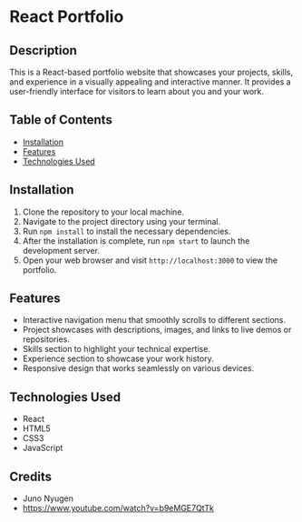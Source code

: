 # React Portfolio

## Description

This is a React-based portfolio website that showcases your projects, skills, and experience in a visually appealing and interactive manner. It provides a user-friendly interface for visitors to learn about you and your work.

## Table of Contents

- [Installation](#installation)
- [Features](#features)
- [Technologies Used](#technologies-used)

## Installation

1. Clone the repository to your local machine.
2. Navigate to the project directory using your terminal.
3. Run `npm install` to install the necessary dependencies.
4. After the installation is complete, run `npm start` to launch the development server.
5. Open your web browser and visit `http://localhost:3000` to view the portfolio.

## Features

- Interactive navigation menu that smoothly scrolls to different sections.
- Project showcases with descriptions, images, and links to live demos or repositories.
- Skills section to highlight your technical expertise.
- Experience section to showcase your work history.
- Responsive design that works seamlessly on various devices.

## Technologies Used

- React
- HTML5
- CSS3
- JavaScript

## Credits

- Juno Nyugen
- https://www.youtube.com/watch?v=b9eMGE7QtTk






